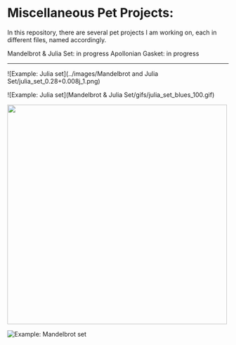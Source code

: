 # Miscellaneous Pet Projects:



In this repository, there are several pet projects I am working on, each in different files, named accordingly.

Mandelbrot & Julia Set: in progress
Apollonian Gasket: in progress

---

![Example: Julia set](../images/Mandelbrot and Julia Set/julia_set_0.28+0.008j_1.png)

![Example: Julia set](Mandelbrot & Julia Set/gifs/julia_set_blues_100.gif)

<img src="figs/lse_blue.jpg" width="500"/> <p>


![Example: Mandelbrot set](mandelbrot_set_rdbu_100.gif)

